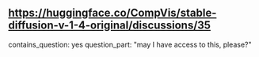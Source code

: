 ## https://huggingface.co/CompVis/stable-diffusion-v-1-4-original/discussions/35

contains_question: yes
question_part: "may I have access to this, please?"